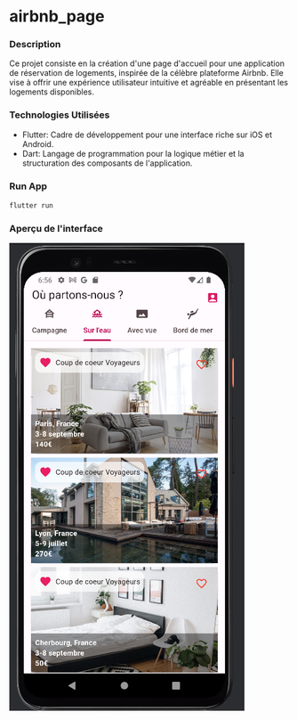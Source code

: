 # airbnb_page

### Description

Ce projet consiste en la création d'une page d'accueil pour une application de réservation de logements, inspirée de la 
célèbre plateforme Airbnb. Elle vise à offrir une expérience utilisateur intuitive et agréable en présentant les logements 
disponibles.

### Technologies Utilisées
* Flutter: Cadre de développement pour une interface riche sur iOS et Android.
* Dart: Langage de programmation pour la logique métier et la structuration des composants de l'application.

### Run App

```bash
flutter run
```

### Aperçu de l'interface

![Rendu de l'application](./assets/airbnb-page-example.png "Affichage de la page d'accueil")